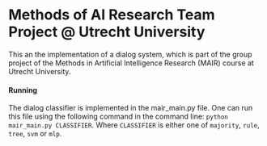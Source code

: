 # Methods of AI Research Team Project @ Utrecht University
This an the implementation of a dialog system, which is part of the group project of the Methods in Artificial Intelligence Research (MAIR) course at Utrecht University.
#### Running
The dialog classifier is implemented in the mair_main.py file. One can run this file using the following command in the command line: `python mair_main.py CLASSIFIER`. Where `CLASSIFIER` is either one of `majority`, `rule`, `tree`, `svm` or `mlp`.